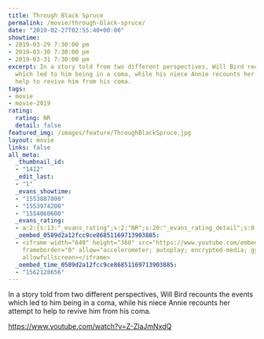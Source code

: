 ```yaml
---
title: Through Black Spruce
permalink: /movie/through-black-spruce/
date: "2019-02-27T02:55:40+00:00"
showtime:
- 2019-03-29 7:30:00 pm
- 2019-03-30 7:30:00 pm
- 2019-03-31 7:30:00 pm
excerpt: In a story told from two different perspectives, Will Bird recounts the events
  which led to him being in a coma, while his niece Annie recounts her attempt to
  help to revive him from his coma.
tags:
- movie
- movie-2019
rating:
  rating: NR
  detail: false
featured_img: /images/feature/ThroughBlackSpruce.jpg
layout: movie
links: false
all_meta:
  _thumbnail_id:
  - "1412"
  _edit_last:
  - "1"
  _evans_showtime:
  - "1553887800"
  - "1553974200"
  - "1554060600"
  _evans_rating:
  - a:2:{s:13:"_evans_rating";s:2:"NR";s:20:"_evans_rating_detail";s:0:"";}
  _oembed_0589d2a12fcc9ce86851169713903885:
  - <iframe width="640" height="360" src="https://www.youtube.com/embed/Z-ZlaJmNxdQ?feature=oembed"
    frameborder="0" allow="accelerometer; autoplay; encrypted-media; gyroscope; picture-in-picture"
    allowfullscreen></iframe>
  _oembed_time_0589d2a12fcc9ce86851169713903885:
  - "1562128656"
---
```


In a story told from two different perspectives, Will Bird recounts the events which led to him being in a coma, while his niece Annie recounts her attempt to help to revive him from his coma.

https://www.youtube.com/watch?v=Z-ZlaJmNxdQ 